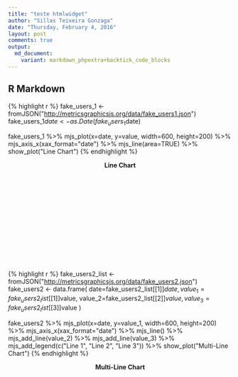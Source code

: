 ```yaml
---
title: "teste htmlwidget"
author: "Sillas Teixeira Gonzaga"
date: "Thursday, February 4, 2016"
layout: post
comments: true
output:
  md_document:
    variant: markdown_phpextra+backtick_code_blocks
---
```




## R Markdown


{% highlight r %}
fake_users_1 <- fromJSON("http://metricsgraphicsjs.org/data/fake_users1.json")
fake_users_1$date <- as.Date(fake_users_1$date)

fake_users_1 %>%
  mjs_plot(x=date, y=value, width=600, height=200) %>%
  mjs_axis_x(xax_format="date") %>% 
  mjs_line(area=TRUE) %>% 
  show_plot("Line Chart")
{% endhighlight %}

<!--html_preserve--><div style="margin:auto;text-align:center">
<strong>Line Chart</strong>
<br/>
<div id="mjs-bb8679bb66a6541ca11015af67df77" class="metricsgraphics html-widget" style="width:600px;height:200px;"></div>
<div id="mjs-bb8679bb66a6541ca11015af67df77-legend" class="metricsgraphics html-widget-legend"></div>
<script type="application/json" data-for="mjs-bb8679bb66a6541ca11015af67df77">{"x":{"forCSS":null,"regions":null,"orig_posix":false,"data":{"date":["2014-01-01","2014-01-02","2014-01-03","2014-01-04","2014-01-05","2014-01-06","2014-01-07","2014-01-08","2014-01-09","2014-01-10","2014-01-11","2014-01-12","2014-01-13","2014-01-14","2014-01-15","2014-01-16","2014-01-17","2014-01-18","2014-01-19","2014-01-20","2014-01-21","2014-01-22","2014-01-23","2014-01-24","2014-01-25","2014-01-26","2014-01-27","2014-01-28","2014-01-29","2014-01-30","2014-01-31","2014-02-01","2014-02-02","2014-02-03","2014-02-04","2014-02-05","2014-02-06","2014-02-07","2014-02-08","2014-02-09","2014-02-10","2014-02-11","2014-02-12","2014-02-13","2014-02-14","2014-02-15","2014-02-16","2014-02-17","2014-02-18","2014-02-19","2014-02-20","2014-02-21","2014-02-22","2014-02-23","2014-02-24","2014-02-25","2014-02-26","2014-02-27","2014-02-28","2014-03-01","2014-03-02","2014-03-03","2014-03-04","2014-03-05","2014-03-06","2014-03-07","2014-03-08","2014-03-09","2014-03-10","2014-03-11","2014-03-12","2014-03-13","2014-03-14","2014-03-15","2014-03-16","2014-03-17","2014-03-18","2014-03-19","2014-03-20","2014-03-21","2014-03-22","2014-03-23","2014-03-24","2014-03-25","2014-03-26","2014-03-27","2014-03-28","2014-03-29","2014-03-30","2014-03-31","2014-04-01","2014-04-02","2014-04-03","2014-04-04","2014-04-05","2014-04-06","2014-04-07","2014-04-08","2014-04-09","2014-04-10","2014-04-11","2014-04-12","2014-04-13","2014-04-14","2014-04-15","2014-04-16","2014-04-17","2014-04-18","2014-04-19","2014-04-20","2014-04-21","2014-04-22","2014-04-23","2014-04-24","2014-04-25","2014-04-26","2014-04-27","2014-04-28","2014-04-29","2014-04-30"],"value":[190000000,190379978,90493749,190785250,197391904,191576838,191413854,142177211,103762210,144381072,154352310,165531790,175748881,187064037,197520685,210176418,196122924,157337480,200258882,186829538,112456897,114299711,122759017,203596183,208107346,196359852,192570783,177967768,190632803,203725316,118226177,210698669,217640656,216142362,201410971,196704289,190436945,178891686,171613962,107579773,158677098,147129977,151561876,151627421,143543872,136581057,135560715,122625263,112091484,98810329,99882912,94943095,104875743,116383678,105028841,123967310,133167029,128577263,115836969,119264529,109363374,113985628,114650999,110866108,96473454,84075886,103568384,101534883,115825447,126133916,116502109,80169411,84296886,86347399,31483669,142811333,89675396,115514483,117630630,122340239,132349091,125613305,135592466,123408762,111991454,116123955,112817214,113029590,108753398,99383763,100151737,94985209,82913669,78748268,63829135,78694727,80868994,93799013,9042416,97298692,53353499,71248129,75253744,68976648,71002284,75052401,83894030,50236528,59739114,56407136,108323177,101578914,115877608,132088857,112071353,81790062,105003761,100457727,118253926,67956992]},"x_axis":true,"y_axis":true,"baseline_accessor":null,"predictor_accessor":null,"show_confidence_band":null,"chart_type":"line","xax_format":"date","x_label":null,"y_label":null,"markers":null,"baselines":null,"linked":false,"title":null,"description":null,"left":80,"right":10,"bottom":60,"buffer":8,"format":"count","y_scale_type":"linear","yax_count":5,"xax_count":6,"x_rug":false,"y_rug":false,"area":true,"missing_is_hidden":false,"size_accessor":null,"color_accessor":null,"color_type":"number","color_range":["blue","red"],"size_range":[1,5],"bar_height":20,"min_y":null,"max_y":null,"bar_margin":1,"binned":false,"bins":null,"least_squares":false,"interpolate":"cardinal","decimals":2,"show_rollover_text":true,"x_accessor":"date","y_accessor":"value","multi_line":null,"geom":"line","yax_units":"","legend":null,"legend_target":null,"y_extended_ticks":false,"x_extended_ticks":false,"target":"#mjs-bb8679bb66a6541ca11015af67df77","animate_on_load":false},"evals":[],"jsHooks":[]}</script>
</div><!--/html_preserve-->




{% highlight r %}
fake_users2_list <- fromJSON("http://metricsgraphicsjs.org/data/fake_users2.json")
fake_users2 <- data.frame(
  date=fake_users2_list[[1]]$date,
  value_1=fake_users2_list[[1]]$value,
  value_2=fake_users2_list[[2]]$value,
  value_3=fake_users2_list[[3]]$value
)

fake_users2 %>% 
  mjs_plot(x=date, y=value_1, width=600, height=200) %>%
  mjs_axis_x(xax_format="date") %>% 
  mjs_line() %>% 
  mjs_add_line(value_2) %>% 
  mjs_add_line(value_3) %>% 
  mjs_add_legend(c("Line 1", "Line 2", "Line 3")) %>% 
  show_plot("Multi-Line Chart")
{% endhighlight %}

<!--html_preserve--><div style="margin:auto;text-align:center">
<strong>Multi-Line Chart</strong>
<br/>
<div id="mjs-ec5ba9af83e57f154490b2d1f90d3c" class="metricsgraphics html-widget" style="width:600px;height:200px;"></div>
<div id="mjs-ec5ba9af83e57f154490b2d1f90d3c-legend" class="metricsgraphics html-widget-legend"></div>
<script type="application/json" data-for="mjs-ec5ba9af83e57f154490b2d1f90d3c">{"x":{"forCSS":null,"regions":null,"orig_posix":false,"data":{"date":["2014-01-01","2014-01-02","2014-01-03","2014-01-04","2014-01-05","2014-01-06","2014-01-07","2014-01-08","2014-01-09","2014-01-10","2014-01-11","2014-01-12","2014-01-13","2014-01-14","2014-01-15","2014-01-16","2014-01-17","2014-01-18","2014-01-19","2014-01-20","2014-01-21","2014-01-22","2014-01-23","2014-01-24","2014-01-25","2014-01-26","2014-01-27","2014-01-28","2014-01-29","2014-01-30","2014-01-31","2014-02-01","2014-02-02","2014-02-03","2014-02-04","2014-02-05","2014-02-06","2014-02-07","2014-02-08","2014-02-09","2014-02-10","2014-02-11","2014-02-12","2014-02-13","2014-02-14","2014-02-15","2014-02-16","2014-02-17","2014-02-18","2014-02-19","2014-02-20","2014-02-21","2014-02-22","2014-02-23","2014-02-24","2014-02-25","2014-02-26","2014-02-27","2014-02-28","2014-03-01","2014-03-02","2014-03-03","2014-03-04","2014-03-05","2014-03-06","2014-03-07","2014-03-08","2014-03-09","2014-03-10","2014-03-11","2014-03-12","2014-03-13","2014-03-14","2014-03-15","2014-03-16","2014-03-17","2014-03-18","2014-03-19","2014-03-20","2014-03-21","2014-03-22","2014-03-23","2014-03-24","2014-03-25","2014-03-26","2014-03-27","2014-03-28","2014-03-29","2014-03-30","2014-03-31","2014-04-01","2014-04-02","2014-04-03","2014-04-04","2014-04-05","2014-04-06","2014-04-07","2014-04-08","2014-04-09","2014-04-10","2014-04-11","2014-04-12","2014-04-13","2014-04-14","2014-04-15","2014-04-16","2014-04-17","2014-04-18","2014-04-19","2014-04-20","2014-04-21","2014-04-22","2014-04-23","2014-04-24","2014-04-25","2014-04-26","2014-04-27","2014-04-28","2014-04-29","2014-04-30"],"value_1":[10000000,10379978,10493749,10785250,13901904,11576838,14413854,15177211,16622100,17381072,18802310,15531790,15748881,18706437,19752685,21016418,25622924,25337480,22258882,23829538,24245689,26429711,26259017,25396183,23107346,28659852,25270783,26270783,27270783,28270783,29270783,30270783,31270783,32270783,33270783,28270783,27270783,35270783,34270783,28270783,35270783,36270783,34127078,33124078,36227078,37827078,36427073,37570783,38627073,37727078,38827073,40927078,41027078,42127073,43220783,44327078,40427078,41027078,45627078,44727078,44227078,45227078,46027078,46927078,47027078,46227078,47027078,48027078,47027078,47027078,48017078,48077078,48087078,48017078,48047078,48067078,48077078,48027074,48927079,48727071,48127072,48527072,48627027,48027040,48027043,48057022,49057022,50057022,51057022,52057022,53057022,54057022,52057022,55057022,58270783,56270783,55270783,58270783,59270783,60270783,61270783,62270783,63270783,64270783,65270783,66270783,67270783,68270783,69270783,70270783,71270783,72270783,73270783,74270783,75270783,76660783,77270783,78370783,79470783,80170783],"value_2":[150000000,160379978,170493749,160785250,167391904,161576838,161413854,152177211,143762210,144381072,154352310,165531790,175748881,187064037,197520685,210176418,196122924,207337480,200258882,186829538,192456897,204299711,192759017,203596183,208107346,196359852,192570783,177967768,190632803,203725316,218226177,210698669,217640656,216142362,201410971,196704289,190436945,178891686,171613962,157579773,158677098,147129977,151561876,151627421,143543872,136581057,135560715,122625263,112091484,98810329,99882912,94943095,104875743,116383678,125028841,123967310,133167029,128577263,115836969,119264529,109363374,113985628,114650999,110866108,96473454,104075886,103568384,101534883,115825447,126133916,116502109,130169411,124296886,126347399,131483669,142811333,129675396,115514483,117630630,122340239,132349091,125613305,135592466,123408762,111991454,116123955,112817214,113029590,108753398,99383763,100151737,94985209,82913669,78748268,63829135,78694727,80868994,93799013,99042416,97298692,83353499,71248129,75253744,68976648,71002284,75052401,83894030,90236528,99739114,96407136,108323177,101578914,115877608,112088857,112071353,101790062,115003761,120457727,118253926,117956992],"value_3":[60000000,60379978,40493749,60785250,67391904,61576838,61413854,82177211,103762210,84381072,54352310,65531790,75748881,47064037,67520685,60176418,66122924,57337480,100258882,46829538,92456897,94299711,62759017,103596183,108107346,66359852,62570783,77967768,60632803,103725316,98226177,60698669,67640656,66142362,101410971,66704289,60436945,78891686,71613962,107579773,58677098,87129977,51561876,51627421,83543872,66581057,65560715,62625263,92091484,48810329,49882912,44943095,104875743,96383678,105028841,63967310,63167029,68577263,95836969,99264529,109363374,93985628,94650999,90866108,46473454,84075886,103568384,101534883,95825447,66133916,96502109,80169411,84296886,86347399,31483669,82811333,89675396,95514483,97630630,62340239,62349091,65613305,65592466,63408762,91991454,96123955,92817214,93029590,108753398,49383763,100151737,44985209,52913669,48748268,23829135,58694727,50868994,43799013,4042416,47298692,53353499,71248129,75253744,68976648,71002284,75052401,83894030,50236528,59739114,56407136,108323177,101578914,95877608,62088857,92071353,81790062,105003761,100457727,98253926,67956992]},"x_axis":true,"y_axis":true,"baseline_accessor":null,"predictor_accessor":null,"show_confidence_band":null,"chart_type":"line","xax_format":"date","x_label":null,"y_label":null,"markers":null,"baselines":null,"linked":false,"title":null,"description":null,"left":80,"right":10,"bottom":60,"buffer":8,"format":"count","y_scale_type":"linear","yax_count":5,"xax_count":6,"x_rug":false,"y_rug":false,"area":false,"missing_is_hidden":false,"size_accessor":null,"color_accessor":null,"color_type":"number","color_range":["blue","red"],"size_range":[1,5],"bar_height":20,"min_y":null,"max_y":null,"bar_margin":1,"binned":false,"bins":null,"least_squares":false,"interpolate":"cardinal","decimals":2,"show_rollover_text":true,"x_accessor":"date","y_accessor":"value_1","multi_line":["value_2","value_3"],"geom":"line","yax_units":"","legend":["Line 1","Line 2","Line 3"],"legend_target":"#mjs-ec5ba9af83e57f154490b2d1f90d3c-legend","y_extended_ticks":false,"x_extended_ticks":false,"target":"#mjs-ec5ba9af83e57f154490b2d1f90d3c","animate_on_load":false},"evals":[],"jsHooks":[]}</script>
</div><!--/html_preserve-->

